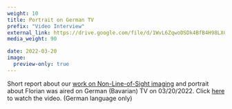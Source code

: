 ```yaml
---
weight: 10
title: Portrait on German TV
prefix: "Video Interview"
external_link: https://drive.google.com/file/d/1WvL6ZqwoDSDk4BfB4H98LXCeo1ggfGTd/view?usp=sharing
media_weight: 90

date: 2022-03-20
image:
  preview-only: true
---
```

Short report about our [work on Non-Line-of-Sight imaging](/projects/swi) and portrait about Florian was aired on German (Bavarian) TV on 03/20/2022. Click [here](https://drive.google.com/file/d/1WvL6ZqwoDSDk4BfB4H98LXCeo1ggfGTd/view?usp=sharing) to watch the video. (German language only)
